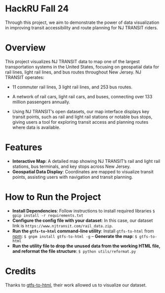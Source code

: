 # HackRU Fall 24
Through this project, we aim to demonstrate the power of data visualization in improving transit accessibility and route planning for NJ TRANSIT riders.
# Overview
This project visualizes NJ TRANSIT data to map one of the largest transportation systems in the United States, focusing on geospatial data for rail lines, light rail lines, and bus routes throughout New Jersey. NJ TRANSIT operates:
- 11 commuter rail lines, 3 light rail lines, and 253 bus routes.
- A network of rail cars, light rail cars, and buses, connecting over 133 million passengers annually.

- Using NJ TRANSIT’s open datasets, our map interface displays key transit points, such as rail and light rail stations or notable bus stops, giving users a tool for exploring transit access and planning routes where data is available.
# Features
- **Interactive Map**: A detailed map showing NJ TRANSIT’s rail and light rail stations, bus terminals, and key stops across New Jersey.
- **Geospatial Data Display**: Coordinates are mapped to visualize transit points, assisting users with navigation and transit planning.
# How to Run the Project 
- **Install Dependencies**: Follow instructions to install required libraries
```$ gpip install -r requirements.txt```
- **Configure the config file with your dataset**: In this case, our dataset link is `https://www.njtransit.com/rail_data.zip`.
- **Run the `gtfs-to-html` command-line utility**: Install `gtfs-to-html` from [npm](https://npmjs.org/):
```$ gnpm install gtfs-to-html -g```
– **Generate the map**:
```$ gtfs-to-html```
- **Run the utility file to drop the unused data from the working HTML file, and reformat the file structure**:
``$ python utils/reformat.py``
# Credits
Thanks to [gtfs-to-html](https://github.com/BlinkTagInc/gtfs-to-html), their work allowed us to visualize our dataset.